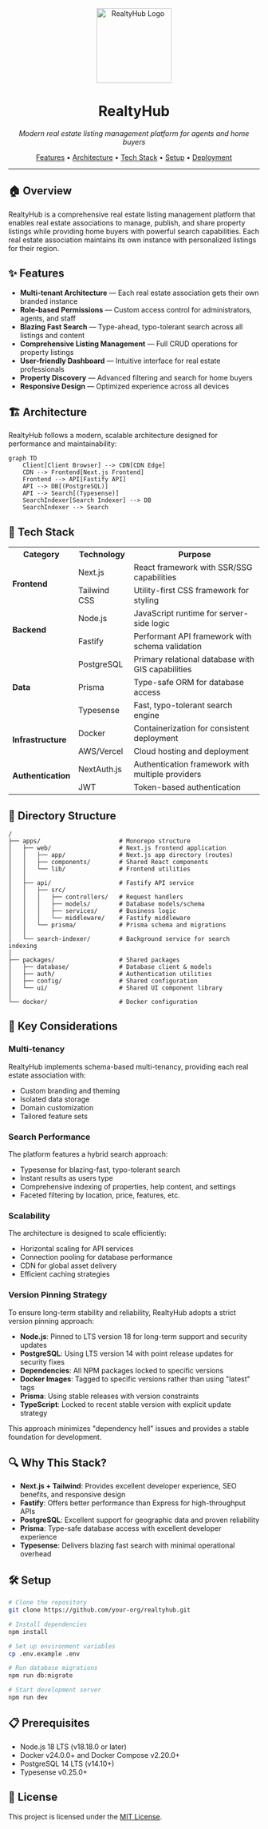 <div align="center">
  <img src="https://via.placeholder.com/150?text=RealtyHub" alt="RealtyHub Logo" width="150px" />
  <h1>RealtyHub</h1>
  <p><em>Modern real estate listing management platform for agents and home buyers</em></p>
  
  <p>
    <a href="#features">Features</a> •
    <a href="#architecture">Architecture</a> •
    <a href="#tech-stack">Tech Stack</a> •
    <a href="#setup">Setup</a> •
    <a href="#deployment">Deployment</a>
  </p>
</div>

---

## 🏠 Overview

RealtyHub is a comprehensive real estate listing management platform that enables real estate associations to manage, publish, and share property listings while providing home buyers with powerful search capabilities. Each real estate association maintains its own instance with personalized listings for their region.

## ✨ Features

- **Multi-tenant Architecture** — Each real estate association gets their own branded instance
- **Role-based Permissions** — Custom access control for administrators, agents, and staff
- **Blazing Fast Search** — Type-ahead, typo-tolerant search across all listings and content
- **Comprehensive Listing Management** — Full CRUD operations for property listings
- **User-friendly Dashboard** — Intuitive interface for real estate professionals
- **Property Discovery** — Advanced filtering and search for home buyers
- **Responsive Design** — Optimized experience across all devices

## 🏗️ Architecture

RealtyHub follows a modern, scalable architecture designed for performance and maintainability:

```mermaid
graph TD
    Client[Client Browser] --> CDN[CDN Edge]
    CDN --> Frontend[Next.js Frontend]
    Frontend --> API[Fastify API]
    API --> DB[(PostgreSQL)]
    API --> Search[(Typesense)]
    SearchIndexer[Search Indexer] --> DB
    SearchIndexer --> Search
```

## 🔧 Tech Stack

<table>
  <tr>
    <th>Category</th>
    <th>Technology</th>
    <th>Purpose</th>
  </tr>
  
  <tr>
    <td rowspan="2"><strong>Frontend</strong></td>
    <td>Next.js</td>
    <td>React framework with SSR/SSG capabilities</td>
  </tr>
  <tr>
    <td>Tailwind CSS</td>
    <td>Utility-first CSS framework for styling</td>
  </tr>
  
  <tr>
    <td rowspan="2"><strong>Backend</strong></td>
    <td>Node.js</td>
    <td>JavaScript runtime for server-side logic</td>
  </tr>
  <tr>
    <td>Fastify</td>
    <td>Performant API framework with schema validation</td>
  </tr>
  
  <tr>
    <td rowspan="3"><strong>Data</strong></td>
    <td>PostgreSQL</td>
    <td>Primary relational database with GIS capabilities</td>
  </tr>
  <tr>
    <td>Prisma</td>
    <td>Type-safe ORM for database access</td>
  </tr>
  <tr>
    <td>Typesense</td>
    <td>Fast, typo-tolerant search engine</td>
  </tr>
  
  <tr>
    <td rowspan="2"><strong>Infrastructure</strong></td>
    <td>Docker</td>
    <td>Containerization for consistent deployment</td>
  </tr>
  <tr>
    <td>AWS/Vercel</td>
    <td>Cloud hosting and deployment</td>
  </tr>
  
  <tr>
    <td rowspan="2"><strong>Authentication</strong></td>
    <td>NextAuth.js</td>
    <td>Authentication framework with multiple providers</td>
  </tr>
  <tr>
    <td>JWT</td>
    <td>Token-based authentication</td>
  </tr>
</table>

## 📁 Directory Structure

```
/
├── apps/                      # Monorepo structure
│   ├── web/                   # Next.js frontend application
│   │   ├── app/               # Next.js app directory (routes)
│   │   ├── components/        # Shared React components
│   │   └── lib/               # Frontend utilities
│   │
│   ├── api/                   # Fastify API service
│   │   ├── src/
│   │   │   ├── controllers/   # Request handlers
│   │   │   ├── models/        # Database models/schema
│   │   │   ├── services/      # Business logic
│   │   │   └── middleware/    # Fastify middleware
│   │   └── prisma/            # Prisma schema and migrations
│   │
│   └── search-indexer/        # Background service for search indexing
│
├── packages/                  # Shared packages
│   ├── database/              # Database client & models
│   ├── auth/                  # Authentication utilities
│   ├── config/                # Shared configuration
│   └── ui/                    # Shared UI component library
│
└── docker/                    # Docker configuration
```

## 🚀 Key Considerations

### Multi-tenancy

RealtyHub implements schema-based multi-tenancy, providing each real estate association with:
- Custom branding and theming
- Isolated data storage
- Domain customization
- Tailored feature sets

### Search Performance

The platform features a hybrid search approach:
- Typesense for blazing-fast, typo-tolerant search
- Instant results as users type
- Comprehensive indexing of properties, help content, and settings
- Faceted filtering by location, price, features, etc.

### Scalability

The architecture is designed to scale efficiently:
- Horizontal scaling for API services
- Connection pooling for database performance
- CDN for global asset delivery
- Efficient caching strategies

### Version Pinning Strategy

To ensure long-term stability and reliability, RealtyHub adopts a strict version pinning approach:

- **Node.js**: Pinned to LTS version 18 for long-term support and security updates
- **PostgreSQL**: Using LTS version 14 with point release updates for security fixes
- **Dependencies**: All NPM packages locked to specific versions
- **Docker Images**: Tagged to specific versions rather than using "latest" tags
- **Prisma**: Using stable releases with version constraints
- **TypeScript**: Locked to recent stable version with explicit update strategy

This approach minimizes "dependency hell" issues and provides a stable foundation for development.

## 🔍 Why This Stack?

- **Next.js + Tailwind**: Provides excellent developer experience, SEO benefits, and responsive design
- **Fastify**: Offers better performance than Express for high-throughput APIs
- **PostgreSQL**: Excellent support for geographic data and proven reliability
- **Prisma**: Type-safe database access with excellent developer experience
- **Typesense**: Delivers blazing fast search with minimal operational overhead

## 🛠️ Setup

```bash
# Clone the repository
git clone https://github.com/your-org/realtyhub.git

# Install dependencies
npm install

# Set up environment variables
cp .env.example .env

# Run database migrations
npm run db:migrate

# Start development server
npm run dev
```

## 📋 Prerequisites

- Node.js 18 LTS (v18.18.0 or later)
- Docker v24.0.0+ and Docker Compose v2.20.0+
- PostgreSQL 14 LTS (v14.10+)
- Typesense v0.25.0+

## 📄 License

This project is licensed under the [MIT License](LICENSE).